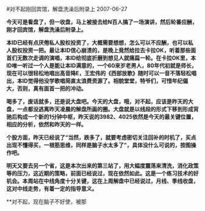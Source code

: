 #对不起刚回宾馆，解盘洗澡后附录上
2007-06-27

**今天可是看盘了，但一收盘，马上被接去给N百人搞了一场演讲，然后轮番应酬，刚才回宾馆，解盘洗澡后附录上。**

**本ID已经有点厌倦私人股权投资了，大概需要想想，怎么可以不应酬，也可以私人股权投资一把。最让本ID信心崩溃的，是晚上竟然给拉去卡拉OK，听着那些面首们无数次走调的演唱，本ID给彻底折磨到想见人就痛扁一轮。在卡拉OK里，本ID唯一听过一个人是能让本ID满意的，一个60来岁老男人，80年代初就是师长，现在可以很轻松地唱出高音降E，王宏伟的《西部放歌》随时可以一音不落轻松唱出，本ID觉得他没学歌唱简直太浪费资源了。相貌堂堂，特爷们，可惜年纪偏大，否则，真有面首一把的冲动。**

**喝多了，废话就多，还是说大盘吧。今天的大盘，哦，对不起，应该是昨天的大盘，一点都没逃离昨天凌晨的解盘所画的圈。大盘就是以线段的形式下移到形成背驰后构成一个新的1分钟中枢，昨天说的3982、4025依然是今天的最关键位置，相应的分析，依然和昨天的一样。**

**个股方面，昨天已经说了“当然，跌多了，就要考虑密切关注回补的时机了，买点出现不懂得买，一根筋思维，同样是脑子水太多了”，具体没什么可说的，按图操作吧。**

**明天又要去另一个省，这是本次出来的第三站了，用大幅度震荡来清洗，消化政策等的压力，这近期的策略，前面已经说过，现在依然如此。这是一个练习技术的好机会。本周站在中线角度十分关键，这在上周解盘中已经说过，月线、季线收盘，这对中线走势，有着一定的指导意义。**
 
**对不起，现在脑子不好使，被那
